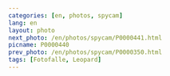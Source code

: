 ```yaml
---
categories: [en, photos, spycam]
lang: en
layout: photo
next_photo: /en/photos/spycam/P0000441.html
picname: P0000440
prev_photo: /en/photos/spycam/P0000350.html
tags: [Fotofalle, Leopard]
---
```

